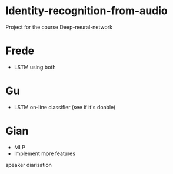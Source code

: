 # Identity-recognition-from-audio
Project for the course Deep-neural-network 

# Frede

- LSTM using both

# Gu 

- LSTM on-line classifier (see if it's doable)

# Gian

- MLP 
- Implement more features


speaker diarisation

